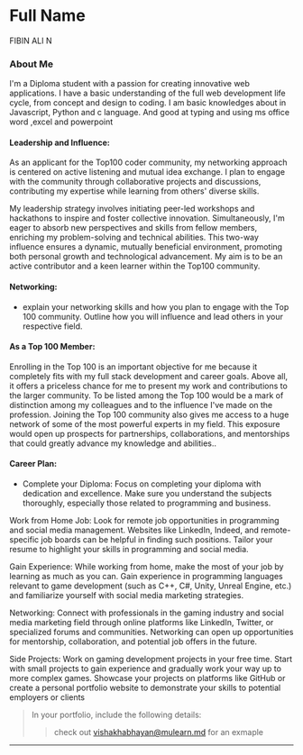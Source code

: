 # Full Name 
FIBIN ALI N
### About Me
I'm a Diploma student with a passion for creating innovative web applications. I have a basic understanding of the full web development life cycle, from concept and design to coding. I am basic knowledges about in Javascript, Python and c language.
And good at typing and using ms office word ,excel and powerpoint

#### Leadership and Influence:

As an applicant for the Top100 coder community, my networking approach is centered on active listening and mutual idea exchange. I plan to engage with the community through collaborative projects and discussions, contributing my expertise while learning from others' diverse skills.

My leadership strategy involves initiating peer-led workshops and hackathons to inspire and foster collective innovation. Simultaneously, I'm eager to absorb new perspectives and skills from fellow members, enriching my problem-solving and technical abilities. This two-way influence ensures a dynamic, mutually beneficial environment, promoting both personal growth and technological advancement. My aim is to be an active contributor and a keen learner within the Top100 community.

#### Networking:

- explain your networking skills and how you plan to engage with the Top 100 community. Outline how you will influence and lead others in your respective field.

#### As a Top 100 Member:

Enrolling in the Top 100 is an important objective for me because it completely fits with my full stack development and career goals. Above all, it offers a priceless chance for me to present my work and contributions to the larger community. To be listed among the Top 100 would be a mark of distinction among my colleagues and  to the influence I've made on the profession. Joining the Top 100 community also gives me access to a huge network of some of the most powerful experts in my field. This exposure would open up prospects for partnerships, collaborations, and mentorships that could greatly advance my knowledge and abilities..

#### Career Plan:

- Complete your Diploma: Focus on completing your diploma with dedication and excellence. Make sure you understand the subjects thoroughly, especially those related to programming and business.

Work from Home Job: Look for remote job opportunities in programming and social media management. Websites like LinkedIn, Indeed, and remote-specific job boards can be helpful in finding such positions. Tailor your resume to highlight your skills in programming and social media.

Gain Experience: While working from home, make the most of your job by learning as much as you can. Gain experience in programming languages relevant to game development (such as C++, C#, Unity, Unreal Engine, etc.) and familiarize yourself with social media marketing strategies.

Networking: Connect with professionals in the gaming industry and social media marketing field through online platforms like LinkedIn, Twitter, or specialized forums and communities. Networking can open up opportunities for mentorship, collaboration, and potential job offers in the future.

Side Projects: Work on gaming development projects in your free time. Start with small projects to gain experience and gradually work your way up to more complex games. Showcase your projects on platforms like GitHub or create a personal portfolio website to demonstrate your skills to potential employers or clients

> In your portfolio, include the following details:
>> check out [vishakhabhayan@mulearn.md](./profile/vishakhabhayan@mulearn.md) for an exmaple

---


